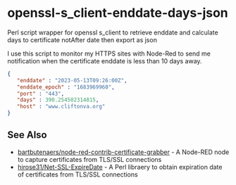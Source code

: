 # openssl-s_client-enddate-days-json

Perl script wrapper for openssl s_client to retrieve enddate and calculate days to certificate notAfter date then export as json

I use this script to monitor my HTTPS sites with Node-Red to send me notification when the certificate enddate is less than 10 days away. 

```json
{
   "enddate" : "2023-05-13T09:26:00Z",
   "enddate_epoch" : "1683969960",
   "port" : "443",
   "days" : 390.254502314815,
   "host" : "www.cliftonva.org"
}
```

## See Also

  - [bartbutenaers/node-red-contrib-certificate-grabber](https://github.com/bartbutenaers/node-red-contrib-certificate-grabber) - A Node-RED node to capture certificates from TLS/SSL connections
  - [hirose31/Net-SSL-ExpireDate](https://github.com/hirose31/Net-SSL-ExpireDate) - A Perl libraery to obtain expiration date of certificates from TLS/SSL connections
